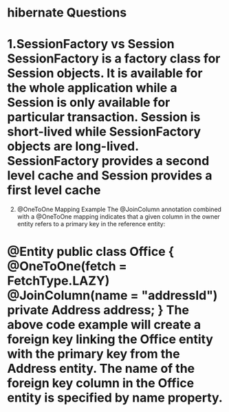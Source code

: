 # hibernate Questions
1.SessionFactory vs Session
SessionFactory is a factory class for Session objects. It is available for the whole application while a Session is only available for particular transaction. Session is short-lived while SessionFactory objects are long-lived. SessionFactory provides a second level cache and Session provides a first level cache
=======================================================================================================================
2. @OneToOne Mapping Example
The @JoinColumn annotation combined with a @OneToOne mapping indicates that a given column in the owner entity refers to a primary key in the reference entity:

@Entity
public class Office {
    @OneToOne(fetch = FetchType.LAZY)
    @JoinColumn(name = "addressId")
    private Address address;
}
The above code example will create a foreign key linking the Office entity with the primary key from the Address entity. The name of the foreign key column in the Office entity is specified by name property.
================================================================================================================================
